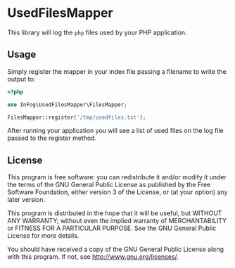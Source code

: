 # UsedFilesMapper

This library will log the `php` files used by your PHP application.

## Usage

Simply register the mapper in your index file passing a filename to write the
output to:

```php
<?php

use InFog\UsedFilesMapper\FilesMapper;

FilesMapper::register('/tmp/usedfiles.txt');
```

After running your application you will see a list of used files on the
log file passed to the register method.

## License

This program is free software: you can redistribute it and/or modify
it under the terms of the GNU General Public License as published by
the Free Software Foundation, either version 3 of the License, or
(at your option) any later version.

This program is distributed in the hope that it will be useful,
but WITHOUT ANY WARRANTY; without even the implied warranty of
MERCHANTABILITY or FITNESS FOR A PARTICULAR PURPOSE.  See the
GNU General Public License for more details.

You should have received a copy of the GNU General Public License
along with this program.  If not, see <http://www.gnu.org/licenses/>.
